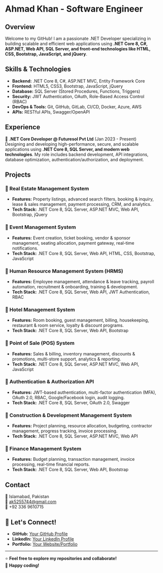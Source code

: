 # Ahmad Khan - Software Engineer

## Overview
Welcome to my GitHub! I am a passionate .NET Developer specializing in building scalable and efficient web applications using **.NET Core 8, C#, ASP.NET, Web API, SQL Server, and front-end technologies like HTML, CSS, Bootstrap, JavaScript, and jQuery**.

## Skills & Technologies
- **Backend:** .NET Core 8, C#, ASP.NET MVC, Entity Framework Core  
- **Frontend:** HTML5, CSS3, Bootstrap, JavaScript, jQuery  
- **Database:** SQL Server (Stored Procedures, Functions, Triggers)  
- **Security:** JWT Authentication, OAuth, Role-Based Access Control (RBAC)  
- **DevOps & Tools:** Git, GitHub, GitLab, CI/CD, Docker, Azure, AWS  
- **APIs:** RESTful APIs, Swagger/OpenAPI  

## Experience
🚀 **.NET Core Developer @ Futuresol Pvt Ltd** (Jan 2023 - Present)  
Designing and developing high-performance, secure, and scalable applications using **.NET Core 8, SQL Server, and modern web technologies**. My role includes backend development, API integrations, database optimization, authentication/authorization, and deployment.

## Projects
### 🔹 Real Estate Management System
- **Features:** Property listings, advanced search filters, booking & inquiry, lease & sales management, payment processing, CRM, and analytics.  
- **Tech Stack:** .NET Core 8, SQL Server, ASP.NET MVC, Web API, Bootstrap, jQuery  

### 🔹 Event Management System
- **Features:** Event creation, ticket booking, vendor & sponsor management, seating allocation, payment gateway, real-time notifications.  
- **Tech Stack:** .NET Core 8, SQL Server, Web API, HTML, CSS, Bootstrap, JavaScript  

### 🔹 Human Resource Management System (HRMS)
- **Features:** Employee management, attendance & leave tracking, payroll automation, recruitment & onboarding, training & development.  
- **Tech Stack:** .NET Core 8, SQL Server, Web API, JWT Authentication, RBAC  

### 🔹 Hotel Management System
- **Features:** Room booking, guest management, billing, housekeeping, restaurant & room service, loyalty & discount programs.  
- **Tech Stack:** .NET Core 8, SQL Server, Web API, Bootstrap  

### 🔹 Point of Sale (POS) System
- **Features:** Sales & billing, inventory management, discounts & promotions, multi-store support, analytics & reporting.  
- **Tech Stack:** .NET Core 8, SQL Server, ASP.NET MVC, Web API, JavaScript  

### 🔹 Authentication & Authorization API
- **Features:** JWT-based authentication, multi-factor authentication (MFA), OAuth 2.0, RBAC, Google/Facebook login, audit logging.  
- **Tech Stack:** .NET Core 8, SQL Server, OAuth 2.0, Swagger  

### 🔹 Construction & Development Management System
- **Features:** Project planning, resource allocation, budgeting, contractor management, progress tracking, invoice processing.  
- **Tech Stack:** .NET Core 8, SQL Server, ASP.NET MVC, Web API  

### 🔹 Finance Management System
- **Features:** Budget planning, transaction management, invoice processing, real-time financial reports.  
- **Tech Stack:** .NET Core 8, SQL Server, Web API, Bootstrap  

## Contact
📍 Islamabad, Pakistan  
📧 ak5255744@gmail.com  
📱 +92 336 9610715  

## 📌 Let's Connect!
- **GitHub:** [Your GitHub Profile](https://github.com/your-profile)
- **LinkedIn:** [Your LinkedIn Profile](https://linkedin.com/in/your-profile)
- **Portfolio:** [Your Website/Portfolio](https://yourportfolio.com)  

---

⭐ **Feel free to explore my repositories and collaborate!**  
🚀 **Happy coding!**
